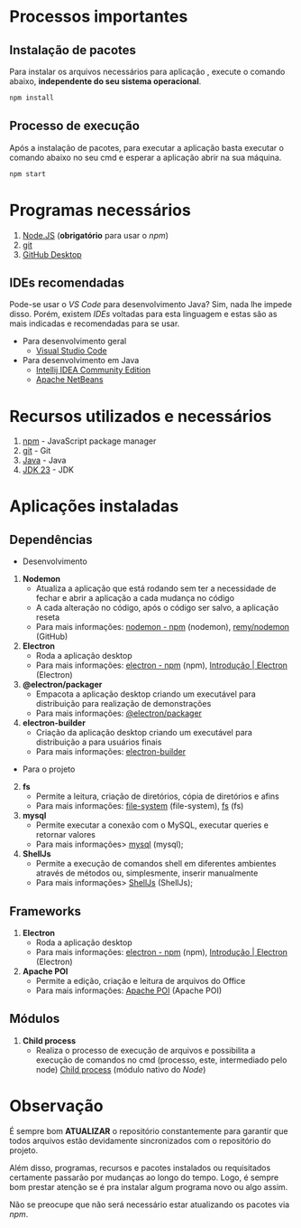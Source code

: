 # Processos importantes

## Instalação de pacotes
Para instalar os arquivos necessários para aplicação , execute o comando abaixo, **independente do seu sistema operacional**.
```cmd
npm install
```

## Processo de execução
Após a instalação de pacotes, para executar a aplicação basta executar o comando abaixo no seu cmd e esperar a aplicação abrir na sua máquina.
```cmd
npm start
```

# Programas necessários
1. [Node.JS](https://nodejs.org/pt/download/package-manager) (**obrigatório** para usar o *npm*)
2. [git](https://git-scm.com/downloads)
3. [GitHub Desktop](https://desktop.github.com/download/)

## IDEs recomendadas
Pode-se usar o *VS Code* para desenvolvimento Java? Sim, nada lhe impede disso. Porém, existem *IDEs* voltadas para esta linguagem e estas são as mais indicadas e recomendadas para se usar.

- Para desenvolvimento geral
    - [Visual Studio Code](https://code.visualstudio.com/Download)
- Para desenvolvimento em Java
    - [Intellij IDEA Community Edition](https://www.jetbrains.com/pt-br/idea/download/?section=windows#:~:text=uso%20completamente%20gratuito-,IntelliJ%20IDEA%20Community%20Edition,-O%20IDE%20para)
    - [Apache NetBeans](https://netbeans.apache.org/front/main/)

# Recursos utilizados e necessários
1. [npm](https://www.npmjs.com/) - JavaScript package manager
2. [git](https://git-scm.com/downloads) - Git
3. [Java](https://www.java.com/pt-BR/download/) - Java
4. [JDK 23](https://www.oracle.com/br/java/technologies/downloads/) - JDK

# Aplicações instaladas
## Dependências
- Desenvolvimento
1. **Nodemon**
    - Atualiza a aplicação que está rodando sem ter a necessidade de fechar e abrir a aplicação a cada mudança no código
    - A cada alteração no código, após o código ser salvo, a aplicação reseta
    - Para mais informações: [nodemon - npm](https://www.npmjs.com/package/nodemon) (nodemon), [remy/nodemon](https://github.com/remy/nodemon#nodemon) (GitHub)
2. **Electron**
    - Roda a aplicação desktop
    - Para mais informações: [electron - npm](https://www.npmjs.com/package/electron) (npm), [Introdução | Electron](https://www.electronjs.org/pt/docs/latest/) (Electron)
3. **@electron/packager**
    - Empacota a aplicação desktop criando um executável para distribuição para realização de demonstrações
    - Para mais informações: [@electron/packager](https://github.com/electron/packager?tab=readme-ov-file#electronpackager)
4. **electron-builder**
    - Criação da aplicação desktop criando um executável para distribuição a para usuários finais
    - Para mais informações: [electron-builder](https://github.com/electron-userland/electron-builder?tab=readme-ov-file#electron-builder---)

- Para o projeto
2. **fs**
    - Permite a leitura, criação de diretórios, cópia de diretórios e afins
    - Para mais informações: [file-system](https://www.npmjs.com/package/file-system) (file-system), [fs](https://www.npmjs.com/package/fs) (fs)
3. **mysql**
    - Permite executar a conexão com o MySQL, executar queries e retornar valores
    - Para mais informações> [mysql](https://www.npmjs.com/package/mysql) (mysql);
4. **ShellJs**
    - Permite a execução de comandos shell em diferentes ambientes através de métodos ou, simplesmente, inserir manualmente
    - Para mais informações> [ShellJs](https://www.npmjs.com/package/shelljs) (ShellJs);

## Frameworks
1. **Electron**
    - Roda a aplicação desktop
    - Para mais informações: [electron - npm](https://www.npmjs.com/package/electron) (npm), [Introdução | Electron](https://www.electronjs.org/pt/docs/latest/) (Electron)
2. **Apache POI**
    - Permite a edição, criação e leitura de arquivos do Office
    - Para mais informações: [Apache POI](https://poi.apache.org/) (Apache POI)

## Módulos
1. **Child process**
    - Realiza o processo de execução de arquivos e possibilita a execução de comandos no cmd (processo, este, intermediado pelo node) [Child process](https://nodejs.org/api/child_process.html#spawning-bat-and-cmd-files-on-windows) (módulo nativo do *Node*)

# Observação
É sempre bom **ATUALIZAR** o repositório constantemente para garantir que todos arquivos estão devidamente sincronizados com o repositório do projeto.

Além disso, programas, recursos e pacotes instalados ou requisitados certamente passarão por mudanças ao longo do tempo. Logo, é sempre bom prestar atenção se é pra instalar algum programa novo ou algo assim.

Não se preocupe que não será necessário estar atualizando os pacotes via *npm*.